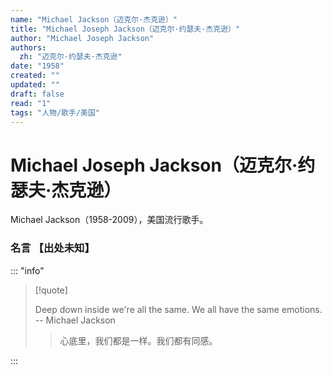 ```yaml
---
name: "Michael Jackson（迈克尔·杰克逊）"
title: "Michael Joseph Jackson（迈克尔·约瑟夫·杰克逊）"
author: "Michael Joseph Jackson"
authors:
  zh: "迈克尔·约瑟夫·杰克逊"
date: "1958"
created: ""
updated: ""
draft: false
read: "1"
tags: "人物/歌手/美国"
---
```


# Michael Joseph Jackson（迈克尔·约瑟夫·杰克逊）

Michael Jackson（1958-2009），美国流行歌手。

### 名言 【出处未知】

::: "info"

> [!quote]
>
> Deep down inside we're all the same. We all have the same emotions. -- Michael Jackson
>
> > 心底里，我们都是一样。我们都有同感。

:::
